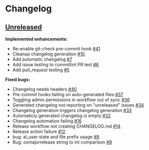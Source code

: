 # Changelog

## [Unreleased](https://github.com/apfm-salt/alertlogic-formula/tree/HEAD)

**Implemented enhancements:**

- Re-enable git-check pre-commit hook [\#41](https://github.com/apfm-salt/alertlogic-formula/issues/41)
- Cleanup changelog generation [\#10](https://github.com/apfm-salt/alertlogic-formula/issues/10)
- Add automatic changelog [\#7](https://github.com/apfm-salt/alertlogic-formula/issues/7)
- Add issue testing to commitlint PR test [\#6](https://github.com/apfm-salt/alertlogic-formula/issues/6)
- Add pull\_request testing [\#5](https://github.com/apfm-salt/alertlogic-formula/issues/5)

**Fixed bugs:**

- Changelog needs headers [\#40](https://github.com/apfm-salt/alertlogic-formula/issues/40)
- Pre-commit hooks failing on auto-generated files [\#37](https://github.com/apfm-salt/alertlogic-formula/issues/37)
- Toggling admin permissions in workflow out of sync [\#36](https://github.com/apfm-salt/alertlogic-formula/issues/36)
- Generated changelog not reporting on "unreleased" issues [\#34](https://github.com/apfm-salt/alertlogic-formula/issues/34)
- Changelog generation triggers changelog generation [\#33](https://github.com/apfm-salt/alertlogic-formula/issues/33)
- Automaticly generated changelog is empty [\#32](https://github.com/apfm-salt/alertlogic-formula/issues/32)
- Changelog automation failing [\#16](https://github.com/apfm-salt/alertlogic-formula/issues/16)
- Release workflow not creating CHANGELOG.md [\#14](https://github.com/apfm-salt/alertlogic-formula/issues/14)
- Release action failure [\#12](https://github.com/apfm-salt/alertlogic-formula/issues/12)
- bug: al\_user state and file prefix usage [\#9](https://github.com/apfm-salt/alertlogic-formula/issues/9)
- Bug: osmajorrelease string to int comparison [\#8](https://github.com/apfm-salt/alertlogic-formula/issues/8)

